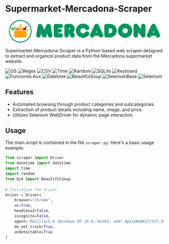 # Supermarket-Mercadona-Scraper

![Mercadona Cover](LogoMercadona.png)

Supermarket-Mercadona-Scraper is a Python-based web scraper designed to extract and organize product data from the Mercadona supermarket website.

![OS](https://img.shields.io/badge/os-linux%20%7C%20macOS%20%7C%20windows-blue&logoColor=white)
![Regex](https://img.shields.io/badge/regex-007ACC?style=for-the-badge&logo=regex&logoColor=white)
![CSV](https://img.shields.io/badge/CSV-FFB13B?style=for-the-badge&logo=csv&logoColor=white)
![Time](https://img.shields.io/badge/Time-007ACC?style=for-the-badge&logo=clock&logoColor=white)
![Random](https://img.shields.io/badge/Random-007ACC?style=for-the-badge&logo=dice&logoColor=white)
![SQLite](https://img.shields.io/badge/sqlite-%2307405e.svg?style=for-the-badge&logo=sqlite&logoColor=white)
![Keyboard](https://img.shields.io/badge/Keyboard-007ACC?style=for-the-badge&logo=keyboard&logoColor=white)
![Funciones Aux](https://img.shields.io/badge/Funciones%20Aux-007ACC?style=for-the-badge&logo=code&logoColor=white)
![Datetime](https://img.shields.io/badge/Datetime-007ACC?style=for-the-badge&logo=calendar&logoColor=white)
![BeautifulSoup](https://img.shields.io/badge/BeautifulSoup-4B8BBE?style=for-the-badge&logo=beautifulsoup&logoColor=white)
![SeleniumBase](https://img.shields.io/badge/SeleniumBase-43B02A?style=for-the-badge&logo=selenium&logoColor=white)
![Selenium](https://img.shields.io/badge/Selenium-43B02A?style=for-the-badge&logo=selenium&logoColor=white)

## Features

- Automated browsing through product categories and subcategories.
- Extraction of product details including name, image, and price.
- Utilizes Selenium WebDriver for dynamic page interaction.

## Usage

The main script is contained in the file `scraper.py`. Here's a basic usage example:

```python
from scraper import Driver
from datetime import datetime
import time
import random
from bs4 import BeautifulSoup

# Initialize the driver
driver = Driver(
    browser="chrome",
    uc=True,
    headless2=False,
    incognito=False,
    agent='Mozilla/5.0 (Windows NT 10.0; Win64; x64) AppleWebKit/537.36 (KHTML, like Gecko) Chrome/124.0.0.0 Safari/537.36',
    do_not_track=True,
    undetectable=True
)
```

